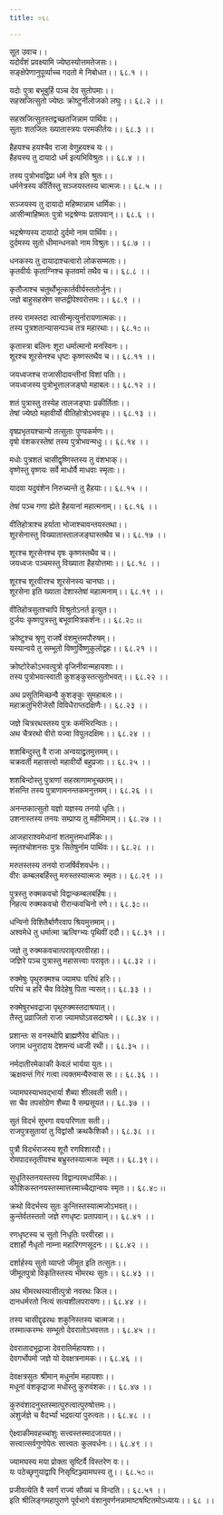 ```yaml
---
title: ०६८

---
```

सूत उवाच।।  
यदोर्वंशं प्रवक्ष्यामि ज्येष्ठस्योत्तमतेजसः।।  
सङ्क्षेपेणानुपूर्व्याच्च गदतो मे निबोधत।। ६८.१ ।।  
  
यदोः पुत्रा बभूबुर्हि पञ्च देव सुतोपमाः।।  
सहस्रजित्सुतो ज्येष्ठः क्रोष्टुर्नीलोजको लघुः।। ६८.२ ।।  
  
सहस्रजित्सुतस्तद्वच्छतजिन्नाम पार्थिवः।।  
सुताः शतजितः ख्यातास्त्रयः परमकीर्तयः।। ६८.३ ।।  
  
हैहयश्च हयश्चैव राजा वेणुहयश्च यः।।  
हैहयस्य तु दायादो धर्म इत्यभिविश्रुतः।। ६८.४ ।।  
  
तस्य पुत्रोभवद्विप्रा धर्म नेत्र इति श्रुतः।।  
धर्मनेत्रस्य कीर्तिस्तु सञ्जयस्तस्य चात्मजः।। ६८.५ ।।  
  
सञ्जयस्य तु दायादो महिष्मान्नाम धार्मिकः।।  
आसीन्माहिष्मतः पुत्रो भद्रश्रेण्यः प्रतापवान्।। ६८.६ ।।  
  
भद्रश्रेण्यस्य दायादो दुर्दमो नाम पार्थिवः।।  
दुर्दमस्य सुतो धीमान्धनको नाम विश्रुतः।। ६८.७ ।।  
  
धनकस्य तु दायादाश्चत्वारो लोकसम्मताः।।  
कृतवीर्यः कृताग्निश्च कृतवर्मा तथैव च।। ६८.८ ।।  
  
कृतौजाश्च चतुर्थोभूत्कार्तवीर्यस्ततोर्जुनः।।  
जज्ञे बाहुसहस्रेण सप्तद्वीपेश्वरोत्तमः।। ६८.९ ।।  
  
तस्य रामस्तदा त्वासीन्मृत्युर्नारायणात्मकः।।  
तस्य पुत्रशतान्यासन्पञ्च तत्र महारथाः।। ६८.१೦ ।।  
  
कृतास्त्रा बलिनः शूरा धर्मात्मानो मनस्विनः।।  
शूरश्च शूरसेनश्च धृष्टः कृष्णस्तथैव च।। ६८.११ ।।  
  
जयध्वजश्च राजासीदावन्तीनां विशां पतिः।।  
जयध्वजस्य पुत्रोभूत्तालजङ्घो महाबलः।। ६८.१२ ।।  
  
शतं पुत्रास्तु तस्येह तालजङ्घाः प्रकीर्तिताः।।  
तेषां ज्येष्ठो महावीर्यो वीतिहोत्रोऽभवन्नृपः।। ६८.१३ ।।  
  
वृषप्रभृतयश्चान्ये तत्सुताः पुण्यकर्मणः।।  
वृषो वंशकरस्तेषां तस्य पुत्रोभवन्मधुः।। ६८.१४ ।।  
  
मधोः पुत्रशतं चासीद्वृष्णिस्तस्य तु वंशभाक्।।  
वृष्णेस्तु वृष्णयः सर्वे माधोर्वै माधवाः स्मृताः।।  
  
यादवा यदुवंशेन निरुच्यन्ते तु हैहयाः।। ६८.१५ ।।  
  
तेषां पञ्च गणा ह्येते हैहयानां महात्मनाम्।। ६८.१६ ।।  
  
वीतिहोत्राश्च हर्याता भोजाश्चावन्तयस्तथा।।  
शूरसेनास्तु विख्यातास्तालजङ्घास्तथैव च।। ६८.१७ ।।  
  
शूरश्च शूरसेनश्च वृषः कृष्णस्तथैव च।।  
जयध्वजः पञ्चमस्तु विख्याता हैहयोत्तमाः।। ६८.१८ ।।  
  
शूरश्च शूरवीरश्च शूरसेनस्य चानघाः।।  
शूरसेना इति ख्याता देशास्तेषां महात्मनाम्।। ६८.१९ ।।  
  
वीतिहोत्रसुतश्चापि विश्रुतोऽनर्त इत्युत।।  
दुर्जयः कृष्णपुत्रस्तु बभूवामित्रकर्शनः।। ६८.२೦ ।।  
  
क्रोष्टुश्च श्रृणु राजर्षे वंशमुत्तमपौरुषम्।।  
यस्यान्वये तु सम्भूतो विष्णुर्विष्णुकुलोद्वहः।। ६८.२१ ।।  
  
क्रोष्टोरेकोऽभवत्पुत्रो वृजिनीवान्महायशाः।।  
तस्य पुत्रोभवत्स्वाती कुशङ्कुस्तत्सुतोभवत्।। ६८.२२ ।।  
  
अथ प्रसूतिमिच्छन्वै कुशङ्कुः सुमहाबलः।।  
महाक्रतुभिरीजेसौ विविधैराप्तदक्षिणैः।। ६८.२३ ।।  
  
जज्ञे चित्ररथस्तस्य पुत्रः कर्मभिरन्वितः।।  
अथ चैत्ररथो वीरो यज्वा विपुलदक्षिमः।। ६८.२४ ।।  
  
शशबिन्दुस्तु वै राजा अन्वयाद्व्रतमुत्तमम्।।  
चक्रवर्ती महासत्त्वो महावीर्यो बहुप्रजाः।। ६८.२५ ।।  
  
शशबिन्दोस्तु पुत्राणां सहस्राणामभूच्छतम्।।  
शंसन्ति तस्य पुत्राणामनन्तकमनुत्तमम्।। ६८.२६ ।।  
  
अनन्तकात्सुतो यज्ञो यज्ञस्य तनयो धृतिः।।  
उशनास्तस्य तनयः सम्प्राप्य तु महीमिमाम्।। ६८.२७ ।।  
  
आजहाराश्वमेधानां शतमुत्तमधार्मिकः।।  
स्मृतश्चोशनसः पुत्रः सितेषुर्नाम पार्थिवः।। ६८.२८ ।।  
  
मरुतस्तस्य तनयो राजर्षिर्वंशवर्धनः।।  
वीरः कम्बलबर्हिस्तु मरुस्तस्यात्मजः स्मृतः।। ६८.२९ ।।  
  
पुत्रस्तु रुक्मकवचो विद्वान्कम्बलबर्हिषः।।  
निहत्य रुक्मकवचो रीरान्कवचिनो रणे।। ६८.३೦ ।।  
  
धन्विनो विशितैर्बाणैरवाप श्रियमुत्तमाम्।।  
अश्वमेधे तु धर्मात्मा ऋत्विग्भ्यः पृथिवीं ददौ।। ६८.३१ ।।  
  
जज्ञे तु रुक्मकवचात्परावृत्परवीरहा।।  
जज्ञिरे पञ्च पुत्रास्तु महासत्त्वाः परावृतः।। ६८.३२ ।।  
  
रुक्मेषुः पृथुरुक्मश्च ज्यामघः परिघं हरिः।।  
परिघं च हरिं चैव विदेहेषु पिता न्यसत्।। ६८.३३ ।।  
  
रुक्मेषुरभवद्राजा पृथुरुक्मस्तदाश्रयात्।।  
तैस्तु प्रव्राजितो राजा ज्यामघोऽवसदाश्रमे।। ६८.३४ ।।  
  
प्रशान्तः स वनस्थोपि ब्राह्मणैरेव बोधितः।।  
जगाम धनुरादाय देशमन्यं ध्वजी रथी।। ६८.३५ ।।  
  
नर्मदातीरमेकाकी केवलं भार्यया युतः।।  
ऋक्षवन्तं गिरं गत्वा त्यक्तमन्यैरुवास सः।। ६८.३६ ।।  
  
ज्यामघस्याभवद्भार्या शैब्या शीलवती सती।।  
सा चैव तपसोग्रेण शैब्या वै सम्प्रसूयत।। ६८.३७ ।।  
  
सुतं विदर्भ सुभगा वयःपरिणता सती।।  
राजपुत्रसुतायां तु विद्वांसौ क्रथकैशिकौ।। ६८.३८ ।।  
  
पुत्रौ विदर्भराजस्य शूरौ रणविशारदौ।।  
रोमपादस्तृतीयश्च बभ्रुस्तस्यात्मजः स्मृतः।। ६८.३९।।  
  
सुधृतिस्तनयस्तस्य विद्वान्परमधार्मिकः।।  
कौशिकस्तनयस्तस्मात्तस्माच्चैद्यान्वयः स्मृतः।। ६८.४೦ ।।  
  
क्रथो विदर्भस्य सुतः कुन्तिस्तस्यात्मजोऽभवत्।।  
कुन्तेर्वतस्ततो जज्ञे रणधृष्टः प्रतापवान्।। ६८.४१ ।।  
  
रणधृष्टस्य च सुतो निधृतिः परवीरहा।।  
दशार्हो नैधृतो नाम्ना महारिगणसूदनः।। ६८.४२ ।।  
  
दर्शार्हस्य सुतो व्याप्तो जीमूत इति तत्सुतः।।  
जीमूतपुत्रो विकृतिस्तस्य भीमरथः सुतः।। ६८.४३ ।।  
  
अथ भीमरथस्यासीत्पुत्रो नवरथः किल।।  
दानधर्मरतो नित्यं सत्यशीलपरायणः।। ६८.४४ ।।  
  
तस्य चासीद्दृढरथः शकुनिस्तस्य चात्मजः।।  
तस्मात्करम्भः सम्भूतो देवरातोऽभवत्ततः।। ६८.४५ ।।  
  
देवरातादभूद्राजा देवरातिर्महायशाः।।  
देवगर्भोपमो जज्ञे यो देवक्षत्रनामकः।। ६८.४६ ।।  
  
देवक्षत्रसुतः श्रीमान् मधुर्नाम महायशाः।।  
मधूनां वंशकृद्राजा मधोस्तु कुरुवंशकः।। ६८.४७ ।।  
  
कुरुवंशादनुस्तस्मात्पुरुत्वात्पुरुषोत्तमः।।  
अंशुर्जज्ञे च वैदर्भ्यां भद्रवत्यां पुरुत्वतः।। ६८.४८ ।।  
  
ऐक्ष्वाकीमवहच्चांशुः सत्त्वस्तस्मादजायत।।  
सत्त्वात्सर्वगुणोपेतः सात्त्वतः कुलवर्धनः।। ६८.४९ ।।  
  
ज्यामघस्य मया प्रोक्ता सृष्टिर्वै विस्तरेण वः।।  
यः पठेच्छृणुयाद्वापि निसृष्टिञ्ज्यामघस्य तु।। ६८.५೦ ।।  
  
प्रजीवत्येति वै स्वर्गं राज्यं सौख्यं च विन्दति।। ६८.५१ ।।  
इति श्रीलिङ्गमहापुराणे पूर्वभागे वंशानुवर्णनन्नामाष्टषष्टितमोऽध्यायः।। ६८ ।।